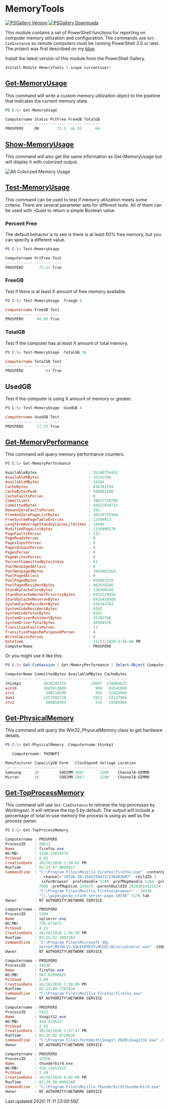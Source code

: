 # MemoryTools

[![PSGallery Version](https://img.shields.io/powershellgallery/v/MemoryTools.png?style=for-the-badge&logo=powershell&label=PowerShell%20Gallery)](https://www.powershellgallery.com/packages/MemoryTools/) [![PSGallery Downloads](https://img.shields.io/powershellgallery/dt/MemoryTools.png?style=for-the-badge&label=Downloads)](https://www.powershellgallery.com/packages/MemoryTools/)

This module contains a set of PowerShell functions for reporting on computer memory utilization and configuration. The commands use `Get-CimInstance` so remote computers must be running PowerShell 3.0 or later. The project was first described on my [blog](http://bit.ly/1Tooj3Q).

Install the latest version of this module from the PowerShell Gallery.

```powershell
Install-Module MemoryTools [-scope currentuser]
```

## [Get-MemoryUsage](docs/Get-MemoryUsage.md)

This command will write a custom memory utilization object to the pipeline that indicates the current memory state.

```powershell
PS C:\> Get-MemoryUsage

Computername Status PctFree FreeGB TotalGB
------------ ------ ------- ------ -------
PROSPERO     OK        73.5  46.83      64
```

## [Show-MemoryUsage](docs/Show-MemoryUsage.md)

This command will also get the same information as Get-MemoryUsage but will display it with colorized output.

![Alt Colorized Memory Usage](assets/show-memoryusage.png)

## [Test-MemoryUsage](docs/Test-MemoryUsage.md)

This command can be used to test if memory utilization meets some criteria. There are several parameter sets for different tests. All of them can be used with -Quiet to return a simple Boolean value.

### Percent Free

The default behavior is to see is there is at least 50% free memory, but you can specify a different value.

```powershell
PS C:\> Test-MemoryUsage

Computername PctFree Test
------------ ------- ----
PROSPERO       73.23 True

```

### FreeGB

Test if there is at least X amount of free memory available.

```powershell
PS C:\> Test-MemoryUsage -freegb 8

Computername FreeGB Test
------------ ------ ----
PROSPERO      46.66 True

```

### TotalGB

Test if the computer has at least X amount of total memory.

```powershell
PS C:\> Test-MemoryUsage -TotalGB 16

Computername TotalGB Test
------------ ------- ----
PROSPERO          64 True

```

## UsedGB

Test if the computer is using X amount of memory or greater.

```powershell
PS C:\> Test-MemoryUsage -UsedGB 4

Computername UsedGB Test
------------ ------ ----
PROSPERO      17.37 True

```

## [Get-MemoryPerformance](docs/Get-MemoryPerformance.md)

This command will query memory performance counters.

```powershell
PS C:\> Get-MemoryPerformance

AvailableBytes                       : 36180754432
AvailableKBytes                      : 35332768
AvailableMBytes                      : 34504
CacheBytes                           : 436342784
CacheBytesPeak                       : 588001280
CacheFaultsPersec                    : 0
CommitLimit                          : 78617718784
CommittedBytes                       : 40527859712
DemandZeroFaultsPersec               : 251
FreeAndZeroPageListBytes             : 20220755968
FreeSystemPageTableEntries           : 12448913
LongTermAverageStandbyCacheLifetimes : 14400
ModifiedPageListBytes                : 1235890176
PageFaultsPersec                     : 232
PageReadsPersec                      : 0
PagesInputPersec                     : 0
PagesOutputPersec                    : 0
PagesPersec                          : 0
PageWritesPersec                     : 0
PercentCommittedBytesInUse           : 51
PoolNonpagedAllocs                   : 0
PoolNonpagedBytes                    : 1043083264
PoolPagedAllocs                      : 0
PoolPagedBytes                       : 858091520
PoolPagedResidentBytes               : 802910208
StandbyCacheCoreBytes                : 128360448
StandbyCacheNormalPriorityBytes      : 6915219456
StandbyCacheReserveBytes             : 8916418560
SystemCacheResidentBytes             : 436342784
SystemCodeResidentBytes              : 8192
SystemCodeTotalBytes                 : 8192
SystemDriverResidentBytes            : 15392768
SystemDriverTotalBytes               : 40984576
TransitionFaultsPersec               : 11
TransitionPagesRePurposedPersec      : 0
WriteCopiesPersec                    : 0
DateTime                             : 11/11/2020 5:56:08 PM
ComputerName                         : PROSPERO
```

Or you might use it like this:

```powershell
PS C:\> Get-CimSession | Get-MemoryPerformance | Select-Object Computername,CommittedBytes,AvailableMBytes,CacheBytes

ComputerName CommittedBytes AvailableMBytes CacheBytes
------------ -------------- --------------- ----------
thinkp1          4630245376           29007  139804672
win10            1045913600             989   69541888
srv1              598110208             592   22425600
dom1             1357385728            2913   52137984
srv2              586850304             534   28585984
```

## [Get-PhysicalMemory](docs/Get-PhysicalMemory.md)

This command will query the Win32_PhysicalMemory class to get hardware details.

```powershell
PS C:\> Get-PhysicalMemory -Computername thinkp1

   Computername: THINKP1

Manufacturer CapacityGB Form   ClockSpeed Voltage Location
------------ ---------- ----   ---------- ------- --------
Samsung      16         SODIMM 2667       1200    ChannelA-DIMM0
Micron       16         SODIMM 2667       1200    ChannelB-DIMM0
```

## [Get-TopProcessMemory](docs/Get-TopProcessMemory.md)

This command will use `Get-CimInstance` to retrieve the top processes by *Workingset*. It will retrieve the top 5 by default. The output will include a percentage of total in-use memory the process is using as well as the process owner.

```powershell
PS C:\> Get-TopProcessMemory

Computername : PROSPERO
ProcessID    : 20612
Name         : firefox.exe
WS(MB)       : 1548.55859375
PctUsed      : 8.83
CreationDate : 10/26/2020 1:59:02 PM
RunTime      : 03:23:47.8689917
Commandline  : "C:\Program Files\Mozilla Firefox\firefox.exe" -contentproc
               --channel="19336.20.1545159411\236482607" -childID 3
               -isForBrowser -prefsHandle 5180 -prefMapHandle 5160 -prefsLen
               7680 -prefMapSize 245875 -parentBuildID 20201014125134 -appdir
               "C:\Program Files\Mozilla Firefox\browser" - 19336
               "\\.\pipe\gecko-crash-server-pipe.19336" 5176 tab
Owner        : NT AUTHORITY\NETWORK SERVICE

Computername : PROSPERO
ProcessID    : 5204
Name         : sqlservr.exe
WS(MB)       : 738.671875
PctUsed      : 4.21
CreationDate : 10/26/2020 1:56:58 PM
RunTime      : 03:25:52.2052364
Commandline  : "C:\Program Files\Microsoft SQL
               Server\MSSQL15.SQLEXPRESS\MSSQL\Binn\sqlservr.exe" -sSQLEXPRESS
Owner        : NT AUTHORITY\NETWORK SERVICE

Computername : PROSPERO
ProcessID    : 19336
Name         : firefox.exe
WS(MB)       : 507.62890625
PctUsed      : 2.89
CreationDate : 10/26/2020 1:59:00 PM
RunTime      : 03:23:49.7282834
Commandline  : "C:\Program Files\Mozilla Firefox\firefox.exe"
Owner        : NT AUTHORITY\NETWORK SERVICE

Computername : PROSPERO
ProcessID    : 5412
Name         : Snagit32.exe
WS(MB)       : 444.515625
PctUsed      : 2.53
CreationDate : 10/26/2020 1:57:47 PM
RunTime      : 03:25:02.8728620
Commandline  : "C:\Program Files\TechSmith\Snagit 2020\Snagit32.exe" /i
Owner        : NT AUTHORITY\NETWORK SERVICE

Computername : PROSPERO
ProcessID    : 12556
Name         : thunderbird.exe
WS(MB)       : 436.14453125
PctUsed      : 2.49
CreationDate : 10/26/2020 4:02:00 PM
RunTime      : 01:20:50.0968368
Commandline  : "C:\Program Files\Mozilla Thunderbird\thunderbird.exe"
Owner        : NT AUTHORITY\NETWORK SERVICE
```

Last updated _2020-11-11 23:00:59Z_
